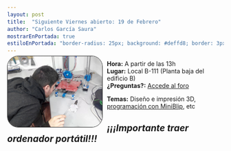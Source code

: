 ```yaml
---
layout: post
title:  "Siguiente Viernes abierto: 19 de Febrero"
author: "Carlos García Saura"
mostrarEnPortada: true
estiloEnPortada: "border-radius: 25px; background: #deffd8; border: 3px solid #9bc594; padding: 20px; width: 90%;"
---
```


<img style="float: left; position: relative; top: -10px; border: 1px solid; margin-right: 10px; border-radius: 25px;" src="/actividades/PuertasAbiertas/2016_ViernesAbierto22enero/2016_22ene_Rual_e_Impresora3D.jpg" width="220px">

**Hora:** A partir de las 13h  
**Lugar:** Local B-111 (Planta baja del edificio B)  
**¿Preguntas?:** [Accede al foro](/contacto)

**Temas:** Diseño e impresión 3D, [programación con MiniBlip](/blog/2016/01/22/viernes-abierto.html), etc

_¡¡¡Importante traer ordenador portátil!!!_
--

